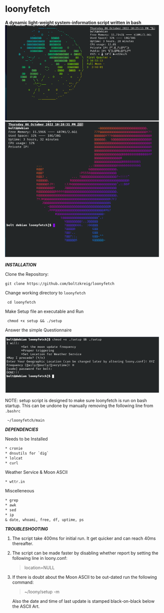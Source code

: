 loonyfetch
===================================
**A dynamic light-weight system-information script written in bash**
![With_Network](Picture1.png)
![Without_Network](Picture2.png)

***INSTALLATION***

Clone the Repository:

    git clone https://github.com/boltzkreig/loonyfetch
    
Change working directory to `loonyfetch`

     cd loonyfetch
     
Make Setup file an executable and Run

     chmod +x setup && ./setup
     
Answer the simple Questionnaire

![Sample Questionnaire](questionnaire.png)

NOTE: setup script is designed to make sure loonyfetch is run on bash startup. This can be undone by manually removing the following line from `.bashrc`

     ~/loonyfetch/main

***DEPENDENCIES***

Needs to be Installed

    * cronie
    * dnsutils for `dig`
    * lolcat
    * curl

Weather Service & Moon ASCII 

    * wttr.in

Miscelleneous

    * grep
    * awk
    * sed
    * ip
    & date, whoami, free, df, uptime, ps

***TROUBLESHOOTING***
1. The script take 400ms for initial run. It get quicker and can reach 40ms thereafter.
2. The script can be made faster by disabling whether report by setting the following line in loony.conf:
   > location=NULL
3. If there is doubt about the Moon ASCII to be out-dated run the following command:
   > ~/loony/setup -m
   
   Also the date and time of last update is stamped black-on-black below the ASCII Art.
